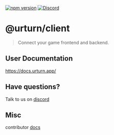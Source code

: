 [![npm version](https://badge.fury.io/js/@urturn%2Fclient.svg)](https://badge.fury.io/js/@urturn%2Fclient)
[![Discord](https://badgen.net/badge/icon/discord?icon=discord&label)](https://discord.gg/myWacjdb5S)

# @urturn/client

> Connect your game frontend and backend.

## User Documentation

https://docs.urturn.app/

## Have questions?

Talk to us on [discord](https://discord.gg/myWacjdb5S)

## Misc

contributor [docs](https://docs.google.com/document/d/1EYkoO5qodNlRMi4z3AbtA8AcimFg0a5ZmacA4cJ2NzE/edit?usp=sharing)
